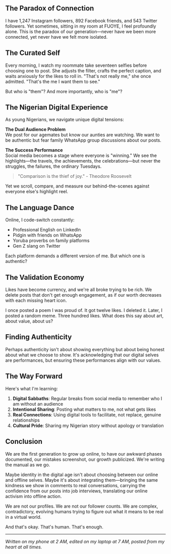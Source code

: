 ## The Paradox of Connection

I have 1,247 Instagram followers, 892 Facebook friends, and 543 Twitter followers. Yet sometimes, sitting in my room at FUOYE, I feel profoundly alone. This is the paradox of our generation—never have we been more connected, yet never have we felt more isolated.

## The Curated Self

Every morning, I watch my roommate take seventeen selfies before choosing one to post. She adjusts the filter, crafts the perfect caption, and waits anxiously for the likes to roll in. "That's not really me," she once admitted. "That's the me I want them to see."

But who is "them"? And more importantly, who is "me"?

## The Nigerian Digital Experience

As young Nigerians, we navigate unique digital tensions:

**The Dual Audience Problem**  
We post for our agemates but know our aunties are watching. We want to be authentic but fear family WhatsApp group discussions about our posts.

**The Success Performance**  
Social media becomes a stage where everyone is "winning." We see the highlights—the travels, the achievements, the celebrations—but never the struggles, the failures, the ordinary Tuesdays.

> "Comparison is the thief of joy." - Theodore Roosevelt

Yet we scroll, compare, and measure our behind-the-scenes against everyone else's highlight reel.

## The Language Dance

Online, I code-switch constantly:
- Professional English on LinkedIn
- Pidgin with friends on WhatsApp
- Yoruba proverbs on family platforms
- Gen Z slang on Twitter

Each platform demands a different version of me. But which one is authentic?

## The Validation Economy

Likes have become currency, and we're all broke trying to be rich. We delete posts that don't get enough engagement, as if our worth decreases with each missing heart icon.

I once posted a poem I was proud of. It got twelve likes. I deleted it. Later, I posted a random meme. Three hundred likes. What does this say about art, about value, about us?

## Finding Authenticity

Perhaps authenticity isn't about showing everything but about being honest about what we choose to show. It's acknowledging that our digital selves are performances, but ensuring these performances align with our values.

## The Way Forward

Here's what I'm learning:

1. **Digital Sabbaths**: Regular breaks from social media to remember who I am without an audience
2. **Intentional Sharing**: Posting what matters to me, not what gets likes
3. **Real Connections**: Using digital tools to facilitate, not replace, genuine relationships
4. **Cultural Pride**: Sharing my Nigerian story without apology or translation

## Conclusion

We are the first generation to grow up online, to have our awkward phases documented, our mistakes screenshot, our growth publicized. We're writing the manual as we go.

Maybe identity in the digital age isn't about choosing between our online and offline selves. Maybe it's about integrating them—bringing the same kindness we show in comments to real conversations, carrying the confidence from our posts into job interviews, translating our online activism into offline action.

We are not our profiles. We are not our follower counts. We are complex, contradictory, evolving humans trying to figure out what it means to be real in a virtual world.

And that's okay. That's human. That's enough.

---

*Written on my phone at 2 AM, edited on my laptop at 7 AM, posted from my heart at all times.*

